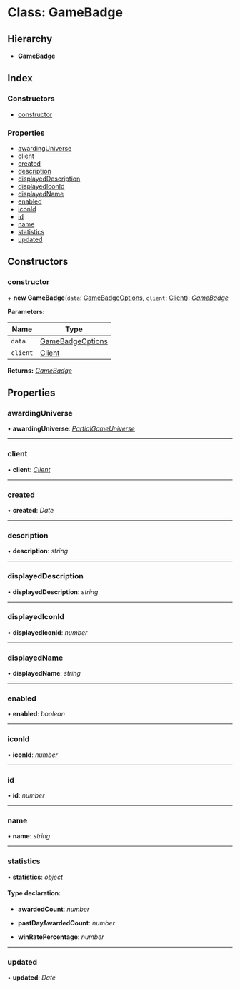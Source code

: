 
# Class: GameBadge

## Hierarchy

* **GameBadge**

## Index

### Constructors

* [constructor](_structures_game_.gamebadge.md#constructor)

### Properties

* [awardingUniverse](_structures_game_.gamebadge.md#awardinguniverse)
* [client](_structures_game_.gamebadge.md#client)
* [created](_structures_game_.gamebadge.md#created)
* [description](_structures_game_.gamebadge.md#description)
* [displayedDescription](_structures_game_.gamebadge.md#displayeddescription)
* [displayedIconId](_structures_game_.gamebadge.md#displayediconid)
* [displayedName](_structures_game_.gamebadge.md#displayedname)
* [enabled](_structures_game_.gamebadge.md#enabled)
* [iconId](_structures_game_.gamebadge.md#iconid)
* [id](_structures_game_.gamebadge.md#id)
* [name](_structures_game_.gamebadge.md#name)
* [statistics](_structures_game_.gamebadge.md#statistics)
* [updated](_structures_game_.gamebadge.md#updated)

## Constructors

### <a id="constructor" name="constructor"></a>  constructor

\+ **new GameBadge**(`data`: [GameBadgeOptions](../interfaces/_structures_game_.gamebadgeoptions.md), `client`: [Client](_client_client_.client.md)): *[GameBadge](_structures_game_.gamebadge.md)*

**Parameters:**

Name | Type |
------ | ------ |
`data` | [GameBadgeOptions](../interfaces/_structures_game_.gamebadgeoptions.md) |
`client` | [Client](_client_client_.client.md) |

**Returns:** *[GameBadge](_structures_game_.gamebadge.md)*

## Properties

### <a id="awardinguniverse" name="awardinguniverse"></a>  awardingUniverse

• **awardingUniverse**: *[PartialGameUniverse](_structures_game_.partialgameuniverse.md)*

___

### <a id="client" name="client"></a>  client

• **client**: *[Client](_client_client_.client.md)*

___

### <a id="created" name="created"></a>  created

• **created**: *Date*

___

### <a id="description" name="description"></a>  description

• **description**: *string*

___

### <a id="displayeddescription" name="displayeddescription"></a>  displayedDescription

• **displayedDescription**: *string*

___

### <a id="displayediconid" name="displayediconid"></a>  displayedIconId

• **displayedIconId**: *number*

___

### <a id="displayedname" name="displayedname"></a>  displayedName

• **displayedName**: *string*

___

### <a id="enabled" name="enabled"></a>  enabled

• **enabled**: *boolean*

___

### <a id="iconid" name="iconid"></a>  iconId

• **iconId**: *number*

___

### <a id="id" name="id"></a>  id

• **id**: *number*

___

### <a id="name" name="name"></a>  name

• **name**: *string*

___

### <a id="statistics" name="statistics"></a>  statistics

• **statistics**: *object*

#### Type declaration:

* **awardedCount**: *number*

* **pastDayAwardedCount**: *number*

* **winRatePercentage**: *number*

___

### <a id="updated" name="updated"></a>  updated

• **updated**: *Date*
